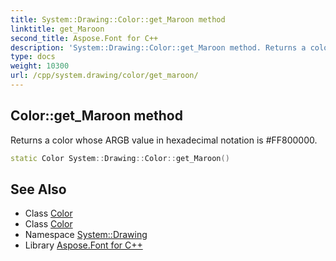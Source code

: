```yaml
---
title: System::Drawing::Color::get_Maroon method
linktitle: get_Maroon
second_title: Aspose.Font for C++
description: 'System::Drawing::Color::get_Maroon method. Returns a color whose ARGB value in hexadecimal notation is #FF800000 in C++.'
type: docs
weight: 10300
url: /cpp/system.drawing/color/get_maroon/
---
```

## Color::get_Maroon method


Returns a color whose ARGB value in hexadecimal notation is #FF800000.

```cpp
static Color System::Drawing::Color::get_Maroon()
```

## See Also

* Class [Color](../)
* Class [Color](../)
* Namespace [System::Drawing](../../)
* Library [Aspose.Font for C++](../../../)

